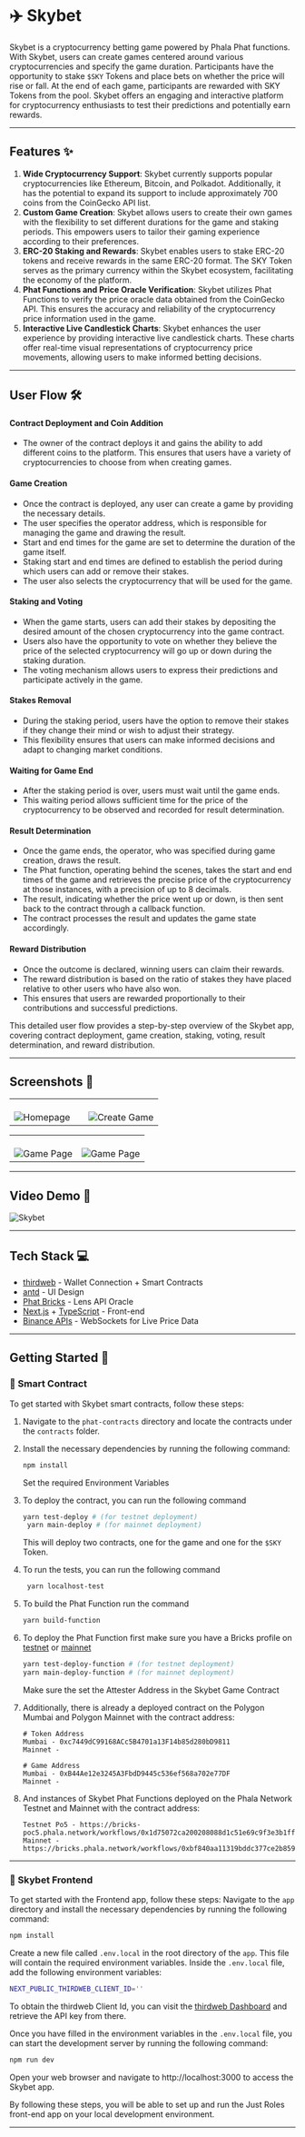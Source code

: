 # ✈️ Skybet

Skybet is a cryptocurrency betting game powered by Phala Phat functions. With Skybet, users can create games centered around various cryptocurrencies and specify the game duration. Participants have the opportunity to stake `$SKY` Tokens and place bets on whether the price will rise or fall. At the end of each game, participants are rewarded with SKY Tokens from the pool. Skybet offers an engaging and interactive platform for cryptocurrency enthusiasts to test their predictions and potentially earn rewards.

---

## Features ✨

1. **Wide Cryptocurrency Support**: Skybet currently supports popular cryptocurrencies like Ethereum, Bitcoin, and Polkadot. Additionally, it has the potential to expand its support to include approximately 700 coins from the CoinGecko API list.
2. **Custom Game Creation**: Skybet allows users to create their own games with the flexibility to set different durations for the game and staking periods. This empowers users to tailor their gaming experience according to their preferences.
3. **ERC-20 Staking and Rewards**: Skybet enables users to stake ERC-20 tokens and receive rewards in the same ERC-20 format. The SKY Token serves as the primary currency within the Skybet ecosystem, facilitating the economy of the platform.
4. **Phat Functions and Price Oracle Verification**: Skybet utilizes Phat Functions to verify the price oracle data obtained from the CoinGecko API. This ensures the accuracy and reliability of the cryptocurrency price information used in the game.
5. **Interactive Live Candlestick Charts**: Skybet enhances the user experience by providing interactive live candlestick charts. These charts offer real-time visual representations of cryptocurrency price movements, allowing users to make informed betting decisions.

---

## User Flow 🛠️

#### Contract Deployment and Coin Addition

- The owner of the contract deploys it and gains the ability to add different coins to the platform. This ensures that users have a variety of cryptocurrencies to choose from when creating games.

#### Game Creation

- Once the contract is deployed, any user can create a game by providing the necessary details.
- The user specifies the operator address, which is responsible for managing the game and drawing the result.
- Start and end times for the game are set to determine the duration of the game itself.
- Staking start and end times are defined to establish the period during which users can add or remove their stakes.
- The user also selects the cryptocurrency that will be used for the game.

#### Staking and Voting

- When the game starts, users can add their stakes by depositing the desired amount of the chosen cryptocurrency into the game contract.
- Users also have the opportunity to vote on whether they believe the price of the selected cryptocurrency will go up or down during the staking duration.
- The voting mechanism allows users to express their predictions and participate actively in the game.

#### Stakes Removal

- During the staking period, users have the option to remove their stakes if they change their mind or wish to adjust their strategy.
- This flexibility ensures that users can make informed decisions and adapt to changing market conditions.

#### Waiting for Game End

- After the staking period is over, users must wait until the game ends.
- This waiting period allows sufficient time for the price of the cryptocurrency to be observed and recorded for result determination.

#### Result Determination

- Once the game ends, the operator, who was specified during game creation, draws the result.
- The Phat function, operating behind the scenes, takes the start and end times of the game and retrieves the precise price of the cryptocurrency at those instances, with a precision of up to 8 decimals.
- The result, indicating whether the price went up or down, is then sent back to the contract through a callback function.
- The contract processes the result and updates the game state accordingly.

#### Reward Distribution

- Once the outcome is declared, winning users can claim their rewards.
- The reward distribution is based on the ratio of stakes they have placed relative to other users who have also won.
- This ensures that users are rewarded proportionally to their contributions and successful predictions.

This detailed user flow provides a step-by-step overview of the Skybet app, covering contract deployment, game creation, staking, voting, result determination, and reward distribution.

---

## Screenshots 📸

<table>
  <tr>
    <td valign="top" width="50%">
      <br>
      <img src="https://i.ibb.co/CWNKjn7/1.png" alt="Homepage" >
    </td>
    <td valign="top" width="50%">
      <br>
      <img src="https://i.ibb.co/6s8t9j7/2.png" alt="Create Game" >
    </td>
  </tr>
</table>

<table>
  <tr>
    <td valign="top" width="50%">
      <br>
      <img src="https://i.ibb.co/LhKzjzG/3.png" alt="Game Page" >
    </td>
    <td valign="top" width="50%">
      <br>
      <img src="https://i.ibb.co/kBWcKmR/4.png" alt="Game Page" >
    </td>
  </tr>
</table>

---

## Video Demo 🎥

![Skybet](https://i.ibb.co/dcnGdRR/og.png)

---

## Tech Stack 💻

- [thirdweb](https://thirdweb.com/) - Wallet Connection + Smart Contracts
- [antd](https://ant.design/) - UI Design
- [Phat Bricks](https://bricks.phala.network/) - Lens API Oracle
- [Next.js](https://nextjs.org/) + [TypeScript](https://www.typescriptlang.org/) - Front-end
- [Binance APIs](https://github.com/binance/binance-spot-api-docs) - WebSockets for Live Price Data

---

## Getting Started 🚀

### 📝 Smart Contract

To get started with Skybet smart contracts, follow these steps:

1. Navigate to the `phat-contracts` directory and locate the contracts under the `contracts` folder.
2. Install the necessary dependencies by running the following command:
   ```bash
   npm install
   ```
   Set the required Environment Variables
3. To deploy the contract, you can run the following command
   ```bash
   yarn test-deploy # (for testnet deployment)
    yarn main-deploy # (for mainnet deployment)
   ```
   This will deploy two contracts, one for the game and one for the `$SKY` Token.
4. To run the tests, you can run the following command
   ```bash
    yarn localhost-test
   ```
5. To build the Phat Function run the command
   ```bash
   yarn build-function
   ```
6. To deploy the Phat Function first make sure you have a Bricks profile on [testnet](https://bricks-poc5.phala.network) or [mainnet](https://bricks.phala.network/)

   ```bash
   yarn test-deploy-function # (for testnet deployment)
   yarn main-deploy-function # (for mainnet deployment)
   ```

   Make sure the set the Attester Address in the Skybet Game Contract

7. Additionally, there is already a deployed contract on the Polygon Mumbai and Polygon Mainnet with the contract address:

   ```
   # Token Address
   Mumbai - 0xc7449dC99168ACc5B4701a13F14b85d280bD9811
   Mainnet - 

   # Game Address
   Mumbai - 0xB44Ae12e3245A3FbdD9445c536ef568a702e77DF
   Mainnet -
   ```

8. And instances of Skybet Phat Functions deployed on the Phala Network Testnet and Mainnet with the contract address:

   ```
   Testnet Po5 - https://bricks-poc5.phala.network/workflows/0x1d75072ca200208088d1c51e69c9f3e3b1ff125e7ff9b716624f10ee38908c76/0
   Mainnet - https://bricks.phala.network/workflows/0xbf840aa11319bddc377ce2b859daa968cb847e4ec53f94e97c33bca57997fcd8/0
   ```

---

### 📱 Skybet Frontend

To get started with the Frontend app, follow these steps:
Navigate to the `app` directory and install the necessary dependencies by running the following command:

```bash
npm install
```

Create a new file called `.env.local` in the root directory of the `app`. This file will contain the required environment variables.
Inside the `.env.local` file, add the following environment variables:

```bash
NEXT_PUBLIC_THIRDWEB_CLIENT_ID=''
```

To obtain the thirdweb Client Id, you can visit the [thirdweb Dashboard](https://thirdweb.com/dashboard) and retrieve the API key from there.

Once you have filled in the environment variables in the `.env.local` file, you can start the development server by running the following command:

```bash
npm run dev
```

Open your web browser and navigate to http://localhost:3000 to access the Skybet app.

By following these steps, you will be able to set up and run the Just Roles front-end app on your local development environment.

---
